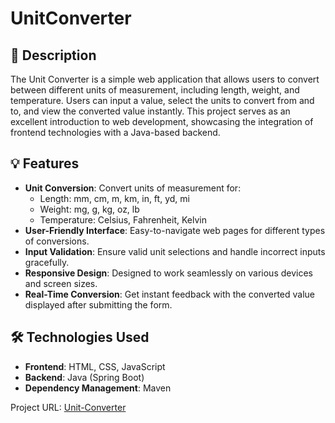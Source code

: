 # UnitConverter

## 🚀 Description
The Unit Converter is a simple web application that allows users to convert between different units of measurement, including length, weight, and temperature. Users can input a value, select the units to convert from and to, and view the converted value instantly. This project serves as an excellent introduction to web development, showcasing the integration of frontend technologies with a Java-based backend.

## 💡 Features
- **Unit Conversion**: Convert units of measurement for:
    - Length: mm, cm, m, km, in, ft, yd, mi
    - Weight: mg, g, kg, oz, lb
    - Temperature: Celsius, Fahrenheit, Kelvin
- **User-Friendly Interface**: Easy-to-navigate web pages for different types of conversions.
- **Input Validation**: Ensure valid unit selections and handle incorrect inputs gracefully.
- **Responsive Design**: Designed to work seamlessly on various devices and screen sizes.
- **Real-Time Conversion**: Get instant feedback with the converted value displayed after submitting the form.

## 🛠️ Technologies Used
- **Frontend**: HTML, CSS, JavaScript
- **Backend**: Java (Spring Boot)
- **Dependency Management**: Maven

Project URL: [Unit-Converter](https://roadmap.sh/projects/unit-converter "Unit-Converter")